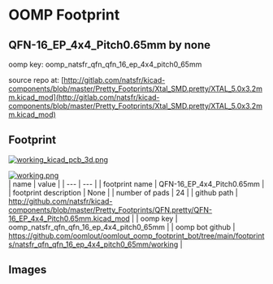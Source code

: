 # OOMP Footprint  
## QFN-16_EP_4x4_Pitch0.65mm  by none  
  
oomp key: oomp_natsfr_qfn_qfn_16_ep_4x4_pitch0_65mm  
  
source repo at: [http://gitlab.com/natsfr/kicad-components/blob/master/Pretty_Footprints/Xtal_SMD.pretty/XTAL_5.0x3.2mm.kicad_mod](http://gitlab.com/natsfr/kicad-components/blob/master/Pretty_Footprints/Xtal_SMD.pretty/XTAL_5.0x3.2mm.kicad_mod)  
## Footprint  
  
[![working_kicad_pcb_3d.png](working_kicad_pcb_3d_600.png)](working_kicad_pcb_3d.png)  
  
[![working.png](working_600.png)](working.png)  
| name | value | 
| --- | --- | 
| footprint name | QFN-16_EP_4x4_Pitch0.65mm | 
| footprint description | None | 
| number of pads | 24 | 
| github path | http://github.com/natsfr/kicad-components/blob/master/Pretty_Footprints/QFN.pretty/QFN-16_EP_4x4_Pitch0.65mm.kicad_mod | 
| oomp key | oomp_natsfr_qfn_qfn_16_ep_4x4_pitch0_65mm | 
| oomp bot github | https://github.com/oomlout/oomlout_oomp_footprint_bot/tree/main/footprints/natsfr_qfn_qfn_16_ep_4x4_pitch0_65mm/working | 
## Images  
